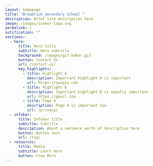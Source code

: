 ```yaml
---
layout: homepage
title: "Broadrick Secondary School "
description: Brief site description here
image: /images/isomer-logo.svg
permalink: /
notification: ""
sections:
  - hero:
      title: Hero title
      subtitle: Hero subtitle
      background: /images/gif-maker.gif
      button: Contact Us
      url: /contact-us/
      key_highlights:
        - title: Highlight A
          description: Important highlight A is important
          url: https://google.com
        - title: Highlight B
          description: Important highlight B is equally important
          url: https://gmail.com
        - title: Page A
          description: Page A is important too
          url: /privacy/
  - infobar:
      title: Infobar title
      subtitle: Subtitle
      description: About a sentence worth of description here
      button: Button text
      url: /faq/
  - resources:
      title: Media
      subtitle: Learn more
      button: View More
---
```

